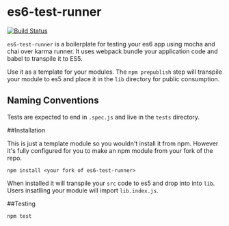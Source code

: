 # es6-test-runner

[![Build Status](https://secure.travis-ci.org/angus-c/es6-test-runner.png?branch=master)](http://travis-ci.org/angus-c/es6-test-runner)

`es6-test-runner` is a boilerplate for testing your es6 app using mocha and chai over karma runner. It uses webpack bundle your application code and babel to transpile it to ES5.

Use it as a template for your modules. The `npm prepublish` step will transpile your module to es5 and place it in the `lib` directory for public consumption.

## Naming Conventions

Tests are expected to end in `.spec.js` and live in the `tests` directory.

##Installation

This is just a template module so you wouldn't install it from npm. However it's fully configured for you to make an npm module from your fork of the repo.

```
npm install <your fork of es6-test-runner>
```

When installed it will transpile your `src` code to es5 and drop into into `lib`. Users insatlling your module will import `lib.index.js`.

##Testing

```
npm test
```








